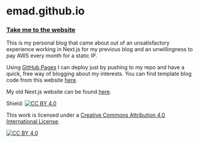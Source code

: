 # emad.github.io

### [Take me to the website](https://emad-siddiq.github.io)

This is my personal blog that came about out of an unsatisfactory experience working in Next.js for my previous blog and an unwillingness to pay AWS every month for a static IP. 

Using [GitHub Pages](https://pages.github.com/)
I can deploy just by pushing to my repo and have a quick, free way of blogging about my interests. You can find template blog code from this website [here](https://github.com/emad-siddiq/emad-siddiq.github.io/tree/main/static/html/blogs/template).


My old Next.js website can be found [here](https://github.com/emad-siddiq/personal_website). 


Shield: [![CC BY 4.0][cc-by-shield]][cc-by]

This work is licensed under a
[Creative Commons Attribution 4.0 International License][cc-by].

[![CC BY 4.0][cc-by-image]][cc-by]

[cc-by]: http://creativecommons.org/licenses/by/4.0/
[cc-by-image]: https://i.creativecommons.org/l/by/4.0/88x31.png
[cc-by-shield]: https://img.shields.io/badge/License-CC%20BY%204.0-lightgrey.svg
